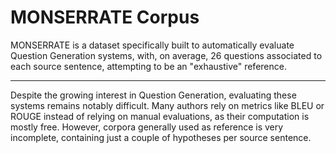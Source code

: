 # MONSERRATE Corpus

MONSERRATE is a dataset specifically built to automatically evaluate Question Generation systems, with, on average, 26 questions associated to each source sentence, attempting to be an "exhaustive" reference.

---

Despite the growing interest in Question Generation, evaluating these systems remains notably difficult. Many authors rely on metrics like BLEU or ROUGE instead of relying on manual evaluations, as their computation is mostly free. However, corpora generally used as reference is very incomplete, containing just a couple of hypotheses per source sentence.
